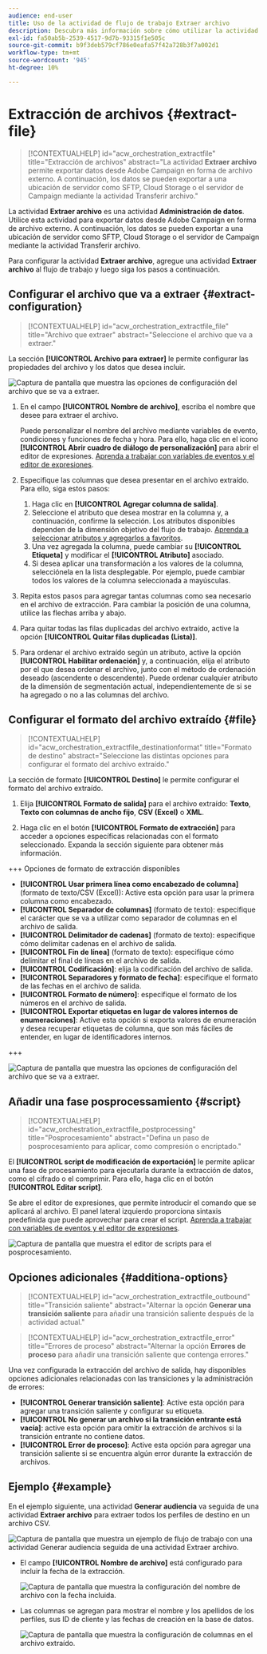 ```yaml
---
audience: end-user
title: Uso de la actividad de flujo de trabajo Extraer archivo
description: Descubra más información sobre cómo utilizar la actividad del flujo de trabajo Extraer archivo
exl-id: fa50ab5b-2539-4517-9d7b-93315f1e505c
source-git-commit: b9f3deb579cf786e0eafa57f42a728b3f7a002d1
workflow-type: tm+mt
source-wordcount: '945'
ht-degree: 10%

---
```


# Extracción de archivos {#extract-file}

>[!CONTEXTUALHELP]
>id="acw_orchestration_extractfile"
>title="Extracción de archivos"
>abstract="La actividad **Extraer archivo** permite exportar datos desde Adobe Campaign en forma de archivo externo. A continuación, los datos se pueden exportar a una ubicación de servidor como SFTP, Cloud Storage o el servidor de Campaign mediante la actividad Transferir archivo."

La actividad **Extraer archivo** es una actividad **Administración de datos**. Utilice esta actividad para exportar datos desde Adobe Campaign en forma de archivo externo. A continuación, los datos se pueden exportar a una ubicación de servidor como SFTP, Cloud Storage o el servidor de Campaign mediante la actividad Transferir archivo.

Para configurar la actividad **Extraer archivo**, agregue una actividad **Extraer archivo** al flujo de trabajo y luego siga los pasos a continuación.

## Configurar el archivo que va a extraer {#extract-configuration}

>[!CONTEXTUALHELP]
>id="acw_orchestration_extractfile_file"
>title="Archivo que extraer"
>abstract="Seleccione el archivo que va a extraer."

La sección **[!UICONTROL Archivo para extraer]** le permite configurar las propiedades del archivo y los datos que desea incluir.

![Captura de pantalla que muestra las opciones de configuración del archivo que se va a extraer.](../assets/extract-file-file.png)

1. En el campo **[!UICONTROL Nombre de archivo]**, escriba el nombre que desee para extraer el archivo.

   Puede personalizar el nombre del archivo mediante variables de evento, condiciones y funciones de fecha y hora. Para ello, haga clic en el icono **[!UICONTROL Abrir cuadro de diálogo de personalización]** para abrir el editor de expresiones. [Aprenda a trabajar con variables de eventos y el editor de expresiones](../event-variables.md).

1. Especifique las columnas que desea presentar en el archivo extraído. Para ello, siga estos pasos:

   1. Haga clic en **[!UICONTROL Agregar columna de salida]**.
   1. Seleccione el atributo que desea mostrar en la columna y, a continuación, confirme la selección. Los atributos disponibles dependen de la dimensión objetivo del flujo de trabajo. [Aprenda a seleccionar atributos y agregarlos a favoritos](../../get-started/attributes.md).
   1. Una vez agregada la columna, puede cambiar su **[!UICONTROL Etiqueta]** y modificar el **[!UICONTROL Atributo]** asociado.
   1. Si desea aplicar una transformación a los valores de la columna, selecciónela en la lista desplegable. Por ejemplo, puede cambiar todos los valores de la columna seleccionada a mayúsculas.

1. Repita estos pasos para agregar tantas columnas como sea necesario en el archivo de extracción. Para cambiar la posición de una columna, utilice las flechas arriba y abajo.

1. Para quitar todas las filas duplicadas del archivo extraído, active la opción **[!UICONTROL Quitar filas duplicadas (Lista)]**.

1. Para ordenar el archivo extraído según un atributo, active la opción **[!UICONTROL Habilitar ordenación]** y, a continuación, elija el atributo por el que desea ordenar el archivo, junto con el método de ordenación deseado (ascendente o descendente). Puede ordenar cualquier atributo de la dimensión de segmentación actual, independientemente de si se ha agregado o no a las columnas del archivo.

## Configurar el formato del archivo extraído {#file}

>[!CONTEXTUALHELP]
>id="acw_orchestration_extractfile_destinationformat"
>title="Formato de destino"
>abstract="Seleccione las distintas opciones para configurar el formato del archivo extraído."

La sección de formato **[!UICONTROL Destino]** le permite configurar el formato del archivo extraído.

1. Elija **[!UICONTROL Formato de salida]** para el archivo extraído: **Texto**, **Texto con columnas de ancho fijo**, **CSV (Excel)** o **XML**.

1. Haga clic en el botón **[!UICONTROL Formato de extracción]** para acceder a opciones específicas relacionadas con el formato seleccionado. Expanda la sección siguiente para obtener más información.

+++ Opciones de formato de extracción disponibles

   * **[!UICONTROL Usar primera línea como encabezado de columna]** (formato de texto/CSV (Excel)): Active esta opción para usar la primera columna como encabezado.
   * **[!UICONTROL Separador de columnas]** (formato de texto): especifique el carácter que se va a utilizar como separador de columnas en el archivo de salida.
   * **[!UICONTROL Delimitador de cadenas]** (formato de texto): especifique cómo delimitar cadenas en el archivo de salida.
   * **[!UICONTROL Fin de línea]** (formato de texto): especifique cómo delimitar el final de líneas en el archivo de salida.
   * **[!UICONTROL Codificación]**: elija la codificación del archivo de salida.
   * **[!UICONTROL Separadores y formato de fecha]**: especifique el formato de las fechas en el archivo de salida.
   * **[!UICONTROL Formato de número]**: especifique el formato de los números en el archivo de salida.
   * **[!UICONTROL Exportar etiquetas en lugar de valores internos de enumeraciones]**: Active esta opción si exporta valores de enumeración y desea recuperar etiquetas de columna, que son más fáciles de entender, en lugar de identificadores internos.

+++

   ![Captura de pantalla que muestra las opciones de configuración del archivo que se va a extraer.](../assets/extract-file-format.png)

## Añadir una fase posprocessamiento {#script}

>[!CONTEXTUALHELP]
>id="acw_orchestration_extractfile_postprocessing"
>title="Posprocesamiento"
>abstract="Defina un paso de posprocesamiento para aplicar, como compresión o encriptado."

El **[!UICONTROL script de modificación de exportación]** le permite aplicar una fase de procesamiento para ejecutarla durante la extracción de datos, como el cifrado o el comprimir. Para ello, haga clic en el botón **[!UICONTROL Editar script]**.

Se abre el editor de expresiones, que permite introducir el comando que se aplicará al archivo. El panel lateral izquierdo proporciona sintaxis predefinida que puede aprovechar para crear el script. [Aprenda a trabajar con variables de eventos y el editor de expresiones](../event-variables.md).

![Captura de pantalla que muestra el editor de scripts para el posprocesamiento.](../assets/extract-file-script.png)

## Opciones adicionales {#additiona-options}

>[!CONTEXTUALHELP]
>id="acw_orchestration_extractfile_outbound"
>title="Transición saliente"
>abstract="Alternar la opción **Generar una transición saliente** para añadir una transición saliente después de la actividad actual."

>[!CONTEXTUALHELP]
>id="acw_orchestration_extractfile_error"
>title="Errores de proceso"
>abstract="Alternar la opción **Errores de proceso** para añadir una transición saliente que contenga errores."

Una vez configurada la extracción del archivo de salida, hay disponibles opciones adicionales relacionadas con las transiciones y la administración de errores:

* **[!UICONTROL Generar transición saliente]**: Active esta opción para agregar una transición saliente y configurar su etiqueta.
* **[!UICONTROL No generar un archivo si la transición entrante está vacía]**: active esta opción para omitir la extracción de archivos si la transición entrante no contiene datos.
* **[!UICONTROL Error de proceso]**: Active esta opción para agregar una transición saliente si se encuentra algún error durante la extracción de archivos.

## Ejemplo {#example}

En el ejemplo siguiente, una actividad **Generar audiencia** va seguida de una actividad **Extraer archivo** para extraer todos los perfiles de destino en un archivo CSV.

![Captura de pantalla que muestra un ejemplo de flujo de trabajo con una actividad Generar audiencia seguida de una actividad Extraer archivo.](../assets/extract-file-example.png)

* El campo **[!UICONTROL Nombre de archivo]** está configurado para incluir la fecha de la extracción.

  ![Captura de pantalla que muestra la configuración del nombre de archivo con la fecha incluida.](../assets/extract-file-example-name.png)

* Las columnas se agregan para mostrar el nombre y los apellidos de los perfiles, sus ID de cliente y las fechas de creación en la base de datos.

  ![Captura de pantalla que muestra la configuración de columnas en el archivo extraído.](../assets/extract-file-example-columns.png)